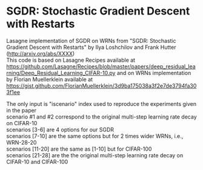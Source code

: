 # SGDR: Stochastic Gradient Descent with Restarts
Lasagne implementation of SGDR on WRNs from "SGDR: Stochastic Gradient Descent with Restarts" by Ilya Loshchilov and Frank Hutter (http://arxiv.org/abs/XXXX)  
This code is based on Lasagne Recipes available at
https://github.com/Lasagne/Recipes/blob/master/papers/deep_residual_learning/Deep_Residual_Learning_CIFAR-10.py
and on WRNs implementation by Florian Muellerklein available at
https://gist.github.com/FlorianMuellerklein/3d9ba175038a3f2e7de3794fa303f1ee

The only input is "iscenario" index used to reproduce the experiments given in the paper   
scenario #1 and #2 correspond to the original multi-step learning rate decay on CIFAR-10  
scenarios [3-6] are 4 options for our SGDR  
scenarios [7-10] are the same options but for 2 times wider WRNs, i.e., WRN-28-20  
scenarios [11-20] are the same as [1-10] but for CIFAR-100  
scenarios [21-28] are the the original multi-step learning rate decay on CIFAR-10 and CIFAR-100    
